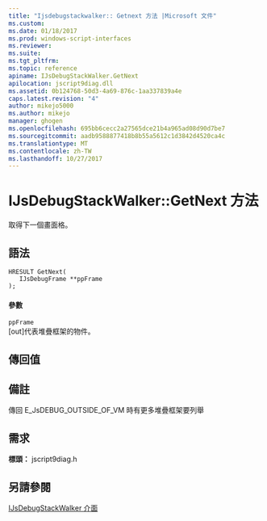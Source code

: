 ```yaml
---
title: "Ijsdebugstackwalker:: Getnext 方法 |Microsoft 文件"
ms.custom: 
ms.date: 01/18/2017
ms.prod: windows-script-interfaces
ms.reviewer: 
ms.suite: 
ms.tgt_pltfrm: 
ms.topic: reference
apiname: IJsDebugStackWalker.GetNext
apilocation: jscript9diag.dll
ms.assetid: 0b124768-50d3-4a69-876c-1aa337839a4e
caps.latest.revision: "4"
author: mikejo5000
ms.author: mikejo
manager: ghogen
ms.openlocfilehash: 695bb6cecc2a27565dce21b4a965ad08d90d7be7
ms.sourcegitcommit: aadb9588877418b8b55a5612c1d3842d4520ca4c
ms.translationtype: MT
ms.contentlocale: zh-TW
ms.lasthandoff: 10/27/2017
---
```

# <a name="ijsdebugstackwalkergetnext-method"></a>IJsDebugStackWalker::GetNext 方法
取得下一個畫面格。  
  
## <a name="syntax"></a>語法  
  
```  
HRESULT GetNext(  
   IJsDebugFrame **ppFrame  
);  
```  
  
#### <a name="parameters"></a>參數  
 `ppFrame`  
 [out]代表堆疊框架的物件。  
  
## <a name="return-value"></a>傳回值  
  
## <a name="remarks"></a>備註  
 傳回 E_JsDEBUG_OUTSIDE_OF_VM 時有更多堆疊框架要列舉  
  
## <a name="requirements"></a>需求  
 **標頭：** jscript9diag.h  
  
## <a name="see-also"></a>另請參閱  
 [IJsDebugStackWalker 介面](../../winscript/reference/ijsdebugstackwalker-interface.md)